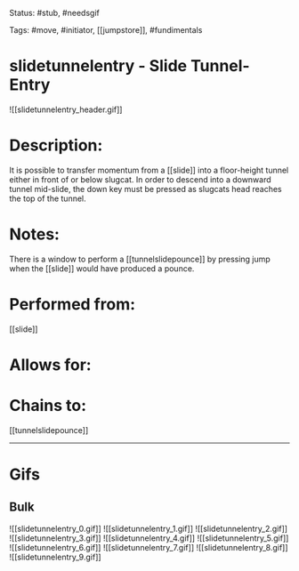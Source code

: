 Status: #stub, #needsgif 

Tags: #move, #initiator, [[jumpstore]], #fundimentals 

# slidetunnelentry - Slide Tunnel-Entry
![[slidetunnelentry_header.gif]]
# Description:
It is possible to transfer momentum from a [[slide]] into a floor-height tunnel either in front of or below slugcat. In order to descend into a downward tunnel mid-slide, the down key must be pressed as slugcats head reaches the top of the tunnel.

# Notes:
There is a window to perform a [[tunnelslidepounce]] by pressing jump when the [[slide]] would have produced a pounce.

# Performed from:
[[slide]]

# Allows for:


# Chains to:
[[tunnelslidepounce]]

___
# Gifs
## Bulk
![[slidetunnelentry_0.gif]]
![[slidetunnelentry_1.gif]]
![[slidetunnelentry_2.gif]]
![[slidetunnelentry_3.gif]]
![[slidetunnelentry_4.gif]]
![[slidetunnelentry_5.gif]]
![[slidetunnelentry_6.gif]]
![[slidetunnelentry_7.gif]]
![[slidetunnelentry_8.gif]]
![[slidetunnelentry_9.gif]]